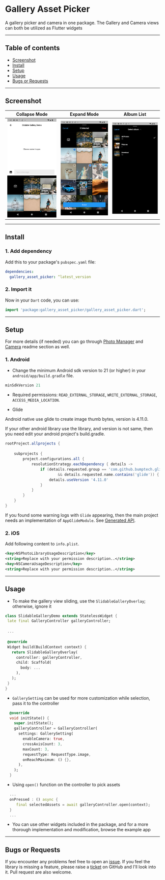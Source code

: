 # Gallery Asset Picker

A gallery picker and camera in one package. The Gallery and Camera views can both be utilized as Flutter widgets

---

## Table of contents

- [Screenshot](#screenshot)
- [Install](#install)
- [Setup](#setup)
- [Usage](#usage)
- [Bugs or Requests](#bugs-or-requests)

---

## Screenshot

|                  Collapse Mode                   |                   Expand Mode                    |                    Album List                    |
| :----------------------------------------------: | :----------------------------------------------: | :----------------------------------------------: |
| ![image1](screenshots/Screenshot_1687092172.png) | ![image2](screenshots/Screenshot_1687092370.png) | ![image3](screenshots/Screenshot_1687092410.png) |

---

## Install

### 1. Add dependency

Add this to your package's `pubspec.yaml` file:

```yaml
dependencies:
  gallery_asset_picker: ^latest_version
```

### 2. Import it

Now in your `Dart` code, you can use:

```dart
import 'package:gallery_asset_picker/gallery_asset_picker.dart';
```

---

## Setup

For more details (if needed) you can go through <a href="https://pub.dev/packages/photo_manager">Photo Manager</a> and <a href="https://pub.dev/packages/camera">Camera</a> readme section as well.

### 1. Android

- Change the minimum Android sdk version to 21 (or higher) in your `android/app/build.gradle` file.

```gradle
minSdkVersion 21
```

- Required permissions: `READ_EXTERNAL_STORAGE`, `WRITE_EXTERNAL_STORAGE`, `ACCESS_MEDIA_LOCATION`.

- Glide

Android native use glide to create image thumb bytes, version is 4.11.0.

If your other android library use the library, and version is not same, then you need edit your android project's build.gradle.

```gradle
rootProject.allprojects {

    subprojects {
        project.configurations.all {
            resolutionStrategy.eachDependency { details ->
                if (details.requested.group == 'com.github.bumptech.glide'
                        && details.requested.name.contains('glide')) {
                    details.useVersion '4.11.0'
                }
            }
        }
    }
}
```

If you found some warning logs with `Glide` appearing,
then the main project needs an implementation of `AppGlideModule`.
See [Generated API](https://sjudd.github.io/glide/doc/generatedapi.html).

### 2. iOS

Add following content to `info.plist`.

```xml
<key>NSPhotoLibraryUsageDescription</key>
<string>Replace with your permission description..</string>
<key>NSCameraUsageDescription</key>
<string>Replace with your permission description..</string>
```

---

## Usage

- To make the gallery view sliding, use the `SlidableGalleryOverlay`; otherwise, ignore it

```dart
class SlidableGalleryDemo extends StatelessWidget {
 late final GalleryController galleryController;

 ...

 @override
 Widget build(BuildContext context) {
   return SlidableGalleryOverlay(
     controller: galleryController,
     child: Scaffold(
       body: ...
     ),
   );
 }
}
```

- `GallerySetting` can be used for more customization while selection, pass it to the controller

```dart
  @override
  void initState() {
    super.initState();
    galleryController = GalleryController(
      settings: GallerySetting(
        enableCamera: true,
        crossAxisCount: 3,
        maxCount: 3,
        requestType: RequestType.image,
        onReachMaximum: () {},
      ),
    );
  }
```

- Using `open()` function on the controller to pick assets

```dart
  ...
  onPressed : () async {
     final selectedAssets = await galleryController.open(context);
  }
  ...
```

- You can use other widgets included in the package, and for a more thorough implementation and modification, browse the example app

---

## Bugs or Requests

If you encounter any problems feel free to open an [issue](https://github.com/haonguyenuet/gallery_asset_picker/issues/new?template=bug_report.md). If you feel the library is missing a feature, please raise a [ticket](https://github.com/haonguyenuet/gallery_asset_picker/issues/new?template=feature_request.md) on GitHub and I'll look into it. Pull request are also welcome.
